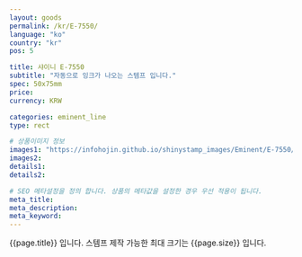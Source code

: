 ```yaml
---
layout: goods
permalink: /kr/E-7550/
language: "ko"
country: "kr"
pos: 5

title: 샤이니 E-7550
subtitle: "자동으로 잉크가 나오는 스템프 입니다."
spec: 50x75mm
price: 
currency: KRW

categories: eminent_line
type: rect

# 상품이미지 정보
images1: "https://infohojin.github.io/shinystamp_images/Eminent/E-7550/E-7550_1.jpg"
images2:
details1:
details2:    

# SEO 메타설정을 정의 합니다. 상품의 메타값을 설정한 경우 우선 적용이 됩니다.
meta_title: 
meta_description:
meta_keyword:
---
```


{{page.title}} 입니다. 스템프 제작 가능한 최대 크기는 {{page.size}} 입니다.
